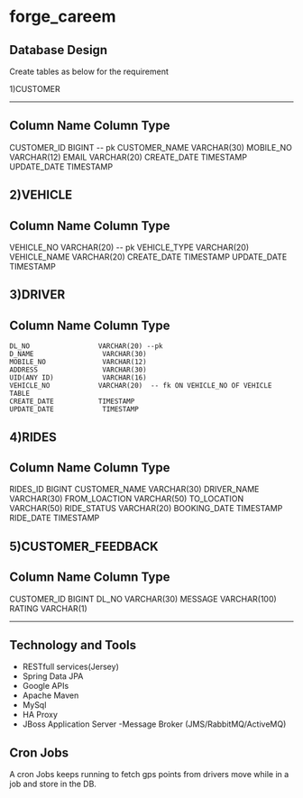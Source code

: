 # forge_careem


 Database Design
 ----------------
 
 Create tables as below for the requirement
 
 1)CUSTOMER
 
 --------------
 Column Name            Column Type           
 --------------------------------------------
 CUSTOMER_ID            BIGINT  -- pk
 CUSTOMER_NAME          VARCHAR(30)
 MOBILE_NO              VARCHAR(12)
 EMAIL                  VARCHAR(20)
 CREATE_DATE            TIMESTAMP
 UPDATE_DATE            TIMESTAMP
 
 2)VEHICLE
 -----------
  Column Name            Column Type           
 --------------------------------------------
  VEHICLE_NO             VARCHAR(20) -- pk
  VEHICLE_TYPE           VARCHAR(20)
  VEHICLE_NAME           VARCHAR(20)
  CREATE_DATE            TIMESTAMP
  UPDATE_DATE            TIMESTAMP
  
 3)DRIVER
 -----------
   Column Name            Column Type           
 --------------------------------------------
    DL_NO                 VARCHAR(20) --pk
    D_NAME                 VARCHAR(30)
    MOBILE_NO              VARCHAR(12)
    ADDRESS                VARCHAR(30)
    UID(ANY ID)            VARCHAR(16)
    VEHICLE_NO            VARCHAR(20)  -- fk ON VEHICLE_NO OF VEHICLE TABLE
    CREATE_DATE           TIMESTAMP
    UPDATE_DATE            TIMESTAMP
	
 4)RIDES
 ----------
   Column Name            Column Type           
 --------------------------------------------
   RIDES_ID               BIGINT
   CUSTOMER_NAME          VARCHAR(30)
   DRIVER_NAME            VARCHAR(30)
   FROM_LOACTION          VARCHAR(50)
   TO_LOCATION            VARCHAR(50)
   RIDE_STATUS            VARCHAR(20)
   BOOKING_DATE           TIMESTAMP
   RIDE_DATE              TIMESTAMP
   
5)CUSTOMER_FEEDBACK
 ---------------------
   Column Name            Column Type           
 --------------------------------------------
  CUSTOMER_ID              BIGINT
  DL_NO                    VARCHAR(30)
  MESSAGE                  VARCHAR(100)
  RATING                   VARCHAR(1)
	
 

  -------------------------
  Technology and Tools 
  ------------------------
  
  - RESTfull services(Jersey)
  - Spring Data JPA
  - Google APIs
  - Apache Maven
  - MySql
  - HA Proxy
  - JBoss Application Server
  -Message Broker (JMS/RabbitMQ/ActiveMQ)
  
   Cron Jobs
  ----------
 A cron Jobs keeps running to fetch gps points from drivers move while in a job and store in the DB. 
